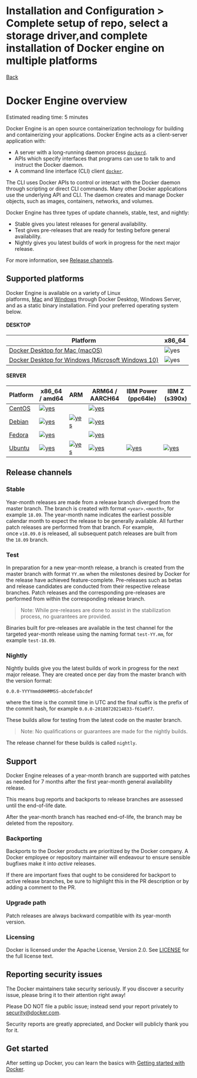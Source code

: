 # Installation and Configuration > Complete​​ setup ​​of ​​repo,  ​​select ​​a ​​storage​​ driver, ​​and ​​complete​​ installation​​ of ​​Docker engine ​​on ​​multiple ​​platforms

[Back](./ReadMe.md)

Docker Engine overview
======================

Estimated reading time: 5 minutes

Docker Engine is an open source containerization technology for building and containerizing your applications. Docker Engine acts as a client-server application with:

-   A server with a long-running daemon process [`dockerd`](https://docs.docker.com/engine/reference/commandline/dockerd/).
-   APIs which specify interfaces that programs can use to talk to and instruct the Docker daemon.
-   A command line interface (CLI) client [`docker`](https://docs.docker.com/engine/reference/commandline/cli/).

The CLI uses Docker APIs to control or interact with the Docker daemon through scripting or direct CLI commands. Many other Docker applications use the underlying API and CLI. The daemon creates and manage Docker objects, such as images, containers, networks, and volumes.

Docker Engine has three types of update channels, stable, test, and nightly:

-   Stable gives you latest releases for general availability.
-   Test gives pre-releases that are ready for testing before general availability.
-   Nightly gives you latest builds of work in progress for the next major release.

For more information, see [Release channels](https://docs.docker.com/install/#release-channels).

Supported platforms[](https://docs.docker.com/install/#supported-platforms)
---------------------------------------------------------------------------

Docker Engine is available on a variety of Linux platforms, [Mac](https://docs.docker.com/docker-for-mac/install/) and [Windows](https://docs.docker.com/docker-for-windows/install/) through Docker Desktop, Windows Server, and as a static binary installation. Find your preferred operating system below.

#### DESKTOP

| Platform | x86_64 |
| --- | --- |
| [Docker Desktop for Mac (macOS)](https://docs.docker.com/docker-for-mac/install/) | ![yes](https://docs.docker.com/install/images/green-check.svg) |
| [Docker Desktop for Windows (Microsoft Windows 10)](https://docs.docker.com/docker-for-windows/install/) | ![yes](https://docs.docker.com/install/images/green-check.svg) |

#### SERVER

| Platform | x86_64 / amd64 | ARM | ARM64 / AARCH64 | IBM Power (ppc64le) | IBM Z (s390x) |
| --- | --- | --- | --- | --- | --- |
| [CentOS](https://docs.docker.com/install/linux/docker-ce/centos/) | [![yes](https://docs.docker.com/install/images/green-check.svg)](https://docs.docker.com/install/linux/docker-ce/centos/) |   | [![yes](https://docs.docker.com/install/images/green-check.svg)](https://docs.docker.com/install/linux/docker-ce/centos/) |   |   |
| [Debian](https://docs.docker.com/install/linux/docker-ce/debian/) | [![yes](https://docs.docker.com/install/images/green-check.svg)](https://docs.docker.com/install/linux/docker-ce/debian/) | [![yes](https://docs.docker.com/install/images/green-check.svg)](https://docs.docker.com/install/linux/docker-ce/debian/) | [![yes](https://docs.docker.com/install/images/green-check.svg)](https://docs.docker.com/install/linux/docker-ce/debian/) |   |   |
| [Fedora](https://docs.docker.com/install/linux/docker-ce/fedora/) | [![yes](https://docs.docker.com/install/images/green-check.svg)](https://docs.docker.com/install/linux/docker-ce/fedora/) |   | [![yes](https://docs.docker.com/install/images/green-check.svg)](https://docs.docker.com/install/linux/docker-ce/fedora/) |   |   |
| [Ubuntu](https://docs.docker.com/install/linux/docker-ce/ubuntu/) | [![yes](https://docs.docker.com/install/images/green-check.svg)](https://docs.docker.com/install/linux/docker-ce/ubuntu/) | [![yes](https://docs.docker.com/install/images/green-check.svg)](https://docs.docker.com/install/linux/docker-ce/ubuntu/) | [![yes](https://docs.docker.com/install/images/green-check.svg)](https://docs.docker.com/install/linux/docker-ce/ubuntu/) | [![yes](https://docs.docker.com/install/images/green-check.svg)](https://docs.docker.com/install/linux/docker-ce/ubuntu/) | [![yes](https://docs.docker.com/install/images/green-check.svg)](https://docs.docker.com/install/linux/docker-ce/ubuntu/) |

Release channels[](https://docs.docker.com/install/#release-channels)
---------------------------------------------------------------------

### Stable[](https://docs.docker.com/install/#stable)

Year-month releases are made from a release branch diverged from the master branch. The branch is created with format `<year>.<month>`, for example `18.09`. The year-month name indicates the earliest possible calendar month to expect the release to be generally available. All further patch releases are performed from that branch. For example, once `v18.09.0` is released, all subsequent patch releases are built from the `18.09` branch.

### Test[](https://docs.docker.com/install/#test)

In preparation for a new year-month release, a branch is created from the master branch with format `YY.mm` when the milestones desired by Docker for the release have achieved feature-complete. Pre-releases such as betas and release candidates are conducted from their respective release branches. Patch releases and the corresponding pre-releases are performed from within the corresponding release branch.

> Note: While pre-releases are done to assist in the stabilization process, no guarantees are provided.

Binaries built for pre-releases are available in the test channel for the targeted year-month release using the naming format `test-YY.mm`, for example `test-18.09`.

### Nightly[](https://docs.docker.com/install/#nightly)

Nightly builds give you the latest builds of work in progress for the next major release. They are created once per day from the master branch with the version format:

```
0.0.0-YYYYmmddHHMMSS-abcdefabcdef

```

where the time is the commit time in UTC and the final suffix is the prefix of the commit hash, for example `0.0.0-20180720214833-f61e0f7`.

These builds allow for testing from the latest code on the master branch.

> Note: No qualifications or guarantees are made for the nightly builds.

The release channel for these builds is called `nightly`.

Support[](https://docs.docker.com/install/#support)
---------------------------------------------------

Docker Engine releases of a year-month branch are supported with patches as needed for 7 months after the first year-month general availability release.

This means bug reports and backports to release branches are assessed until the end-of-life date.

After the year-month branch has reached end-of-life, the branch may be deleted from the repository.

### Backporting[](https://docs.docker.com/install/#backporting)

Backports to the Docker products are prioritized by the Docker company. A Docker employee or repository maintainer will endeavour to ensure sensible bugfixes make it into *active* releases.

If there are important fixes that ought to be considered for backport to active release branches, be sure to highlight this in the PR description or by adding a comment to the PR.

### Upgrade path[](https://docs.docker.com/install/#upgrade-path)

Patch releases are always backward compatible with its year-month version.

### Licensing[](https://docs.docker.com/install/#licensing)

Docker is licensed under the Apache License, Version 2.0. See [LICENSE](https://github.com/moby/moby/blob/master/LICENSE) for the full license text.

Reporting security issues[](https://docs.docker.com/install/#reporting-security-issues)
---------------------------------------------------------------------------------------

The Docker maintainers take security seriously. If you discover a security issue, please bring it to their attention right away!

Please DO NOT file a public issue; instead send your report privately to security@docker.com.

Security reports are greatly appreciated, and Docker will publicly thank you for it.

Get started[](https://docs.docker.com/install/#get-started)
-----------------------------------------------------------

After setting up Docker, you can learn the basics with [Getting started with Docker](https://docs.docker.com/get-started/).